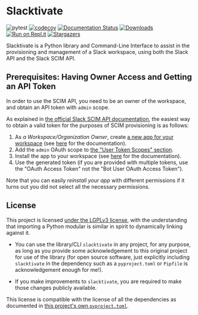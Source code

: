 # Slacktivate

![pytest](https://github.com/jlumbroso/slacktivate/workflows/pytest/badge.svg)
 [![codecov](https://codecov.io/gh/jlumbroso/slacktivate/branch/master/graph/badge.svg)](https://codecov.io/gh/jlumbroso/slacktivate)
 [![Documentation Status](https://readthedocs.org/projects/slacktivate/badge/?version=latest)](https://slacktivate.readthedocs.io/en/latest/?badge=latest)
 [![Downloads](https://pepy.tech/badge/slacktivate)](https://pepy.tech/project/slacktivate)
 [![Run on Repl.it](https://repl.it/badge/github/jlumbroso/slacktivate)](https://repl.it/github/jlumbroso/slacktivate)
 [![Stargazers](https://img.shields.io/github/stars/jlumbroso/slacktivate?style=social)](https://github.com/jlumbroso/slacktivate)


Slacktivate is a Python library and Command-Line Interface
to assist in the provisioning and management of a Slack workspace, using
both the Slack API and the Slack SCIM API.

## Prerequisites: Having Owner Access and Getting an API Token

In order to use the SCIM API, you need to be an owner of the workspace, and obtain an API token with `admin` scope.

As explained in [the official Slack SCIM API documentation](https://api.slack.com/scim#access), the easiest way to obtain a valid token for the purposes of SCIM provisioning is as follows:
1. As *a Workspace/Organization Owner*, create [a new app for your workspace](https://api.slack.com/apps?new_app=1) (see [here](https://api.slack.com/start/overview#creating) for the documentation).
2. Add the `admin` OAuth scope to [the "User Token Scopes" section](https://api.slack.com/authentication/quickstart#configuring).
3. Install the app to your workspace (see [here](https://api.slack.com/start/overview#installing_distributing) for the documentation).
4. Use the generated token (if you are provided with multiple tokens, use the "OAuth Access Token" not the "Bot User OAuth Access Token").

Note that you can easily *reinstall your app* with different permissions if it turns out you did not select all the necessary permissions.


## License

This project is licensed [under the LGPLv3 license](https://www.gnu.org/licenses/lgpl-3.0.en.html),
with the understanding that importing a Python modular is similar in spirit to dynamically linking
against it.

- You can use the library/CLI `slacktivate` in any project, for any purpose,
  as long as you provide some acknowledgement to this original project for
  use of the library (for open source software, just explicitly including
  `slacktivate` in the dependency such as a `pyproject.toml` or `Pipfile`
  is acknowledgement enough for me!).

- If you make improvements to `slacktivate`, you are required to make those
  changes publicly available.

This license is compatible with the license of all the dependencies as
documented in [this project's own `pyproject.toml`](https://github.com/jlumbroso/slacktivate/blob/master/pyproject.toml#L29-L49).
